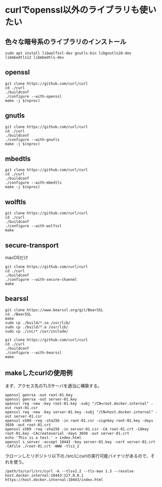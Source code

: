 # curlでopenssl以外のライブラリも使いたい

## 色々な暗号系のライブラリのインストール
```
sudo apt install libwolfssl-dev gnutls-bin libgnutls28-dev libmbedtls12 libmbedtls-dev
```

## openssl
```
git clone https://github.com/curl/curl 
cd ./curl
./buildconf
./configure --with-openssl
make -j $(nproc)
```

## gnutls
```
git clone https://github.com/curl/curl 
cd ./curl
./buildconf
./configure --with-gnutls
make -j $(nproc)
```

## mbedtls
```
git clone https://github.com/curl/curl 
cd ./curl
./buildconf
./configure --with-mbedtls
make -j $(nproc)
```

## wolftls
```
git clone https://github.com/curl/curl 
cd ./curl
./buildconf
./configure --with-wolfssl
make
```

## secure-transport
macOSだけ
```
git clone https://github.com/curl/curl 
cd ./curl
./buildconf
./configure --with-secure-channel
make
```

## bearssl
```
git clone https://www.bearssl.org/git/BearSSL
cd ./BearSSL
make
sudo cp ./build/*.so /usr/lib/
sudo cp ./build/*.a /usr/lib/
sudo cp ./inc/* /usr/include/

git clone https://github.com/curl/curl 
cd ./curl
./buildconf
./configure --with-bearssl
make
```

## makeしたcurlの使用例
まず、アクセス先のTLSサーバを適当に構築する。
```
openssl genrsa -out root-01.key
openssl genrsa -out server-01.key
openssl req -new -key root-01.key -subj "/CN=root.docker.internal" -out root-01.csr
openssl req -new -key server-01.key -subj "/CN=host.docker.internal" -out server-01.csr
openssl x509 -req -sha256 -in root-01.csr -signkey root-01.key -days 3650 -out root-01.crt
openssl x509 -req -sha256 -in server-01.csr -CA root-01.crt -CAkey root-01.key -CAcreateserial -days 3650 -out server-01.crt
echo 'This is a test.' > index.html
openssl s_server -accept 10443 -key server-01.key -cert server-01.crt -CAfile ./root-01.crt -WWW -tls1_2 
```

クローンしたリポジトリ以下の./src/にcurlの実行可能バイナリがあるので、それを使う。
```
/path/to/curl/src/curl -k --tlsv1.2 --tls-max 1.3 --resolve host.docker.internal:10443:127.0.0.1 https://host.docker.internal:10443/index.html
```
